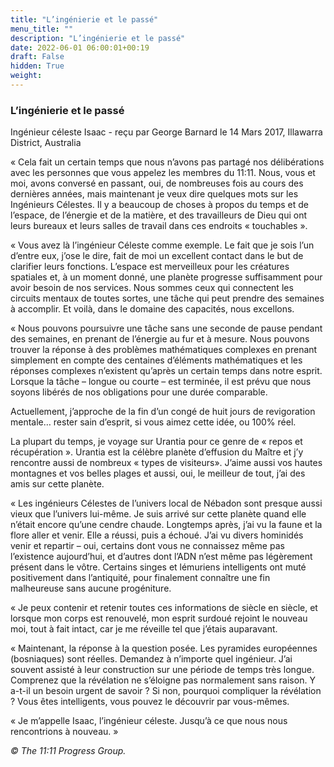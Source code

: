 ```yaml
---
title: "L’ingénierie et le passé"
menu_title: ""
description: "L’ingénierie et le passé"
date: 2022-06-01 06:00:01+00:19
draft: False
hidden: True
weight:
---
```

### L’ingénierie et le passé

Ingénieur céleste Isaac - reçu par George Barnard le 14 Mars 2017, Illawarra District, Australia

« Cela fait un certain temps que nous n’avons pas partagé nos délibérations avec les personnes que vous appelez les membres du 11:11. Nous, vous et moi, avons conversé en passant, oui, de nombreuses fois au cours des dernières années, mais maintenant je veux dire quelques mots sur les Ingénieurs Célestes. Il y a beaucoup de choses à propos du temps et de l’espace, de l’énergie et de la matière, et des travailleurs de Dieu qui ont leurs bureaux et leurs salles de travail dans ces endroits « touchables ».

« Vous avez là l’ingénieur Céleste comme exemple. Le fait que je sois l’un d’entre eux, j’ose le dire, fait de moi un excellent contact dans le but de clarifier leurs fonctions. L’espace est merveilleux pour les créatures spatiales et, à un moment donné, une planète progresse suffisamment pour avoir besoin de nos services. Nous sommes ceux qui connectent les circuits mentaux de toutes sortes, une tâche qui peut prendre des semaines à accomplir. Et voilà, dans le domaine des capacités, nous excellons.

« Nous pouvons poursuivre une tâche sans une seconde de pause pendant des semaines, en prenant de l’énergie au fur et à mesure. Nous pouvons trouver la réponse à des problèmes mathématiques complexes en prenant simplement en compte des centaines d’éléments mathématiques et les réponses complexes n’existent qu’après un certain temps dans notre esprit. Lorsque la tâche – longue ou courte – est terminée, il est prévu que nous soyons libérés de nos obligations pour une durée comparable.

Actuellement, j’approche de la fin d’un congé de huit jours de revigoration mentale… rester sain d’esprit, si vous aimez cette idée, ou 100% réel.

La plupart du temps, je voyage sur Urantia pour ce genre de « repos et récupération ». Urantia est la célèbre planète d’effusion du Maître et j’y rencontre aussi de nombreux « types de visiteurs». J’aime aussi vos hautes montagnes et vos belles plages et aussi, oui, le meilleur de tout, j’ai des amis sur cette planète.

« Les ingénieurs Célestes de l’univers local de Nébadon sont presque aussi vieux que l’univers lui-même. Je suis arrivé sur cette planète quand elle n’était encore qu’une cendre chaude. Longtemps après, j’ai vu la faune et la flore aller et venir. Elle a réussi, puis a échoué. J’ai vu divers hominidés venir et repartir – oui, certains dont vous ne connaissez même pas l’existence aujourd’hui, et d’autres dont l’ADN n’est même pas légèrement présent dans le vôtre. Certains singes et lémuriens intelligents ont muté positivement dans l’antiquité, pour finalement connaître une fin malheureuse sans aucune progéniture.

« Je peux contenir et retenir toutes ces informations de siècle en siècle, et lorsque mon corps est renouvelé, mon esprit surdoué rejoint le nouveau moi, tout à fait intact, car je me réveille tel que j’étais auparavant.

« Maintenant, la réponse à la question posée. Les pyramides européennes (bosniaques) sont réelles. Demandez à n’importe quel ingénieur. J’ai souvent assisté à leur construction sur une période de temps très longue. Comprenez que la révélation ne s’éloigne pas normalement sans raison. Y a-t-il un besoin urgent de savoir ? Si non, pourquoi compliquer la révélation ? Vous êtes intelligents, vous pouvez le découvrir par vous-mêmes.

« Je m’appelle Isaac, l’ingénieur céleste. Jusqu’à ce que nous nous rencontrions à nouveau. »

*© The 11:11 Progress Group.*
